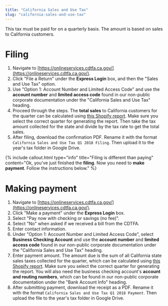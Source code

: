 ```yaml
---
title: "California Sales and Use Tax"
slug: "california-sales-and-use-tax"
---
```


This tax must be paid for on a quarterly basis. The amount is based on sales to California customers.

# Filing
1. Navigate to [https://onlineservices.cdtfa.ca.gov/](https://onlineservices.cdtfa.ca.gov/).
2. Click "File a Return" under the **Express Login** box, and then the "Sales and Use Tax" option.
3. Use "Option 1: Account Number and Limited Access Code" and use the **account number** and **limited access code** found in our non-public corporate documentation under the "California Sales and Use Tax" heading.
4. Proceed through the steps. The **total sales** to California customers for the quarter can be calculated using [this Shopify report](https://farmbot.myshopify.com/admin/reports/finances/taxes). Make sure you select the correct quarter for generating the report. Then take the tax amount collected for the state and divide by the tax rate to get the total sales.
5. After filing, download the confirmation PDF. Rename it with the format `California Sales and Use Tax Q1 2018 Filing`. Then upload it to the year's tax folder in Google Drive.

{%
include callout.html
type="info"
title="Filing is different than paying"
content="Ok, you've just finished the **filing**. Now you need to **make payment**. Follow the instructions below."
%}

# Making payment
1. Navigate to [https://onlineservices.cdtfa.ca.gov/](https://onlineservices.cdtfa.ca.gov/).
2. Click "Make a payment" under the **Express Login** box.
3. Select "Pay now with checking or savings (no fee)".
4. Select "No" when asked if we received a bill from the CDTFA.
5. Enter contact information.
6. Under "Option 1: Account Number and Limited Access Code", select **Business Checking Account** and use the **account number** and **limited access code** found in our non-public corporate documentation under the "California Sales and Use Tax" heading.
7. Enter payment amount. The amount due is the sum of all California state sales taxes collected for the quarter, which can be calculated using [this Shopify report](https://farmbot.myshopify.com/admin/reports/finances/taxes). Make sure you select the correct quarter for generating the report. You will also need the business checking account's **account and routing numbers**, which can be found in our non-public corporate documentation under the "Bank Account Info" heading.
8. After submitting payment, download the receipt as a PDF. Rename it with the format `California Sales and Use Tax Q1 2018 Payment`. Then upload the file to the year's tax folder in Google Drive.



